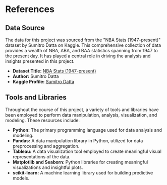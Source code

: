 # References

## Data Source

The data for this project was sourced from the "NBA Stats (1947-present)" dataset  by Sumitro Datta on Kaggle. This comprehensive collection of data provides a wealth of NBA, ABA, and BAA statistics spanning from 1947 to the present day. It has played a central role in driving the analysis and insights presented in this project.

- **Dataset Title:** [NBA Stats (1947-present)](https://www.kaggle.com/datasets/sumitrodatta/nba-aba-baa-stats)
- **Author:** Sumitro Datta
- **Kaggle Profile:** [Sumitro Datta](https://www.kaggle.com/sumitrodatta)

## Tools and Libraries

Throughout the course of this project, a variety of tools and libraries have been employed to perform data manipulation, analysis, visualization, and modeling. These resources include:

- **Python:** The primary programming language used for data analysis and modeling.
- **Pandas:** A data manipulation library in Python, utilized for data preprocessing and aggregation.
- **Tableau:** A data visualization tool employed to create meaningful visual representations of the data.
- **Matplotlib and Seaborn**: Python libraries for creating meaningful visualizations and insightful plots.
- **scikit-learn:** A machine learning library used for building predictive models.
